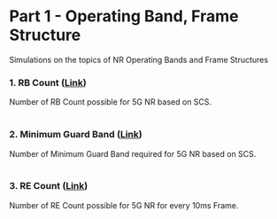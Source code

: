 # Part 1 - Operating Band, Frame Structure
Simulations on the topics of NR Operating Bands and Frame Structures

### 1. RB Count ([Link](https://github.com/zulfadlizainal/5G-NR-Planning-And-Dimensioning/tree/master/Part%201%20Operating%20Band%2C%20Frame%20Structure/1_RB%20Count))

Number of RB Count possible for 5G NR based on SCS.
<br />
<br />

### 2. Minimum Guard Band ([Link](https://github.com/zulfadlizainal/5G-NR-Planning-And-Dimensioning/tree/master/Part%201%20Operating%20Band%2C%20Frame%20Structure/2_Minimum%20Guard%20Band))

Number of Minimum Guard Band required for 5G NR based on SCS.
<br />
<br />

### 3. RE Count ([Link](https://github.com/zulfadlizainal/5G-NR-Planning-And-Dimensioning/tree/master/Part%201%20Operating%20Band%2C%20Frame%20Structure/3_RE%20Count))

Number of RE Count possible for 5G NR for every 10ms Frame.
<br />
<br />